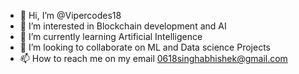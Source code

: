 - 👋 Hi, I’m @Vipercodes18
- 👀 I’m interested in Blockchain development and AI
- 🌱 I’m currently learning Artificial Intelligence
- 💞️ I’m looking to collaborate on ML and Data science Projects
- 📫 How to reach me on my email 0618singhabhishek@gmail.com

<!---
Vipercodes18/Vipercodes18 is a ✨ special ✨ repository because its `README.md` (this file) appears on your GitHub profile.
You can click the Preview link to take a look at your changes.
--->
